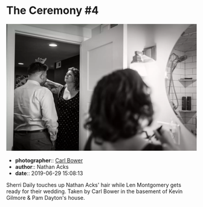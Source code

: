 # The Ceremony \#4

![Sherri Daily touches up Nathan Acks' hair](assets/2019-06-29-set-1-the-ceremony-04.webp)

* **photographer**:: [Carl Bower](https://carlbowerphotos.com)
* **author**:: Nathan Acks
* **date**:: 2019-06-29 15:08:13

Sherri Daily touches up Nathan Acks' hair while Len Montgomery gets ready for their wedding. Taken by Carl Bower in the basement of Kevin Gilmore & Pam Dayton's house.
